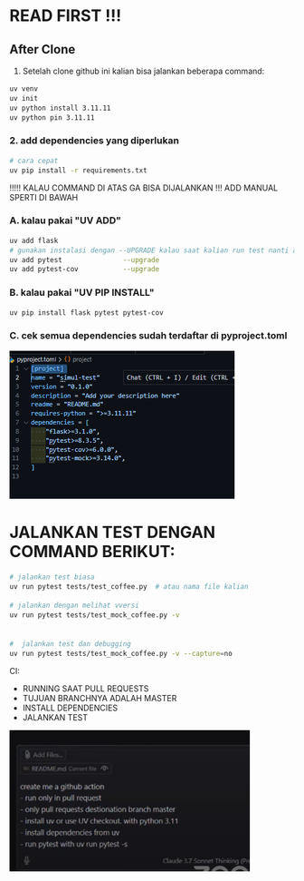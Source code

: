 # READ FIRST !!!

## After Clone
1. Setelah clone github ini kalian bisa jalankan beberapa command:
```bash
uv venv
uv init
uv python install 3.11.11
uv python pin 3.11.11
``` 

### 2. add dependencies yang diperlukan 

```bash
# cara cepat 
uv pip install -r requirements.txt
```

!!!!! KALAU COMMAND DI ATAS GA BISA DIJALANKAN !!! 
ADD MANUAL SPERTI DI BAWAH 

### A. kalau pakai "UV ADD"
```bash
uv add flask
# gunakan instalasi dengan --UPGRADE kalau saat kalian run test nanti ada masalah di versi pytest kalian!
uv add pytest               --upgrade
uv add pytest-cov           --upgrade 
```

### B. kalau pakai "UV PIP INSTALL"
```bash
uv pip install flask pytest pytest-cov
```

### C. cek semua dependencies sudah terdaftar di pyproject.toml
![pyproject.toml](image.png)



# JALANKAN TEST DENGAN COMMAND BERIKUT:

```bash
# jalankan test biasa 
uv run pytest tests/test_coffee.py  # atau nama file kalian 

# jalankan dengan melihat vversi 
uv run pytest tests/test_mock_coffee.py -v


#  jalankan test dan debugging 
uv run pytest tests/test_mock_coffee.py -v --capture=no
```

CI:
- RUNNING SAAT PULL REQUESTS
- TUJUAN BRANCHNYA ADALAH MASTER
- INSTALL DEPENDENCIES
- JALANKAN TEST

![alt text](image-1.png)